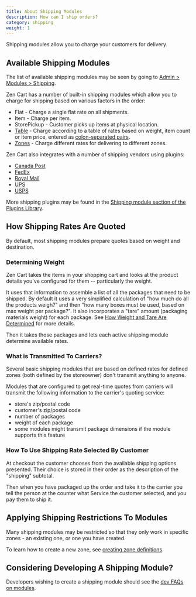 ```yaml
---
title: About Shipping Modules
description: How can I ship orders?
category: shipping
weight: 1
---
```


Shipping modules allow you to charge your customers for delivery.

## Available Shipping Modules

The list of available shipping modules may be seen by going to [Admin > Modules > Shipping](/user/admin_pages/modules/shipping/).

Zen Cart has a number of built-in shipping modules which allow you to charge for shipping based on various factors in the order: 

- Flat - Charge a single flat rate on all shipments.
- Item - Charge per item.
- StorePickup - Customer picks up items at physical location.
- [Table](/user/shipping/table/) - Charge according to a table of rates based on weight, item count or item price, entered as [colon-separated pairs](/user/running/colon-separated-pairs/). 
- [Zones](/user/shipping/zones/) - Charge different rates for delivering to different zones.

Zen Cart also integrates with a number of shipping vendors using plugins:

- [Canada Post](https://www.zen-cart.com/downloads.php?do=file&id=4)
- [FedEx](/user/shipping/fedex)
- [Royal Mail](https://www.zen-cart.com/downloads.php?do=file&id=190)
- [UPS](/user/shipping/ups/)
- [USPS](/user/shipping/usps)

More shipping plugins may be found in the [Shipping module section of the Plugins Library](https://www.zen-cart.com/downloads.php?do=cat&id=11).



## How Shipping Rates Are Quoted

By default, most shipping modules prepare quotes based on weight and destination.

### Determining Weight

Zen Cart takes the items in your shopping cart and looks at the product details you've configured for them -- particularly the weight. 

It uses that information to assemble a list of all the packages that need to be shipped. By default it uses a very simplified calculation of "how much do all the products weigh?" and then "how many boxes must be used, based on max weight per package?". It also incorporates a "tare" amount (packaging materials weight) for each package. See [How Weight and Tare Are Determined](/user/shipping/shipping_calculations/) for more details.

Then it takes those packages and lets each active shipping module determine available rates.


### What is Transmitted To Carriers?
Several basic shipping modules that are based on defined rates for defined zones (both defined by the storeowner) don't transmit anything to anyone.

Modules that are configured to get real-time quotes from carriers will transmit the following information to the carrier's quoting service:

  - store's zip/postal code
  - customer's zip/postal code
  - number of packages
  - weight of each package
  - some modules might transmit package dimensions if the module supports this feature

### How To Use Shipping Rate Selected By Customer

At checkout the customer chooses from the available shipping options presented. Their choice is stored in their order as the description of the "shipping" subtotal.

Then when you have packaged up the order and take it to the carrier you tell the person at the counter what Service the customer selected, and you pay them to ship it.


## Applying Shipping Restrictions To Modules

Many shipping modules may be restricted so that they only work in specific zones - an existing one, or one you have created.  

To learn how to create a new zone, see [creating zone definitions](/user/locations/zone_definitions/). 


## Considering Developing A Shipping Module?

Developers wishing to create a shipping module should see the [dev FAQs on modules](/dev/code/modules/). 
